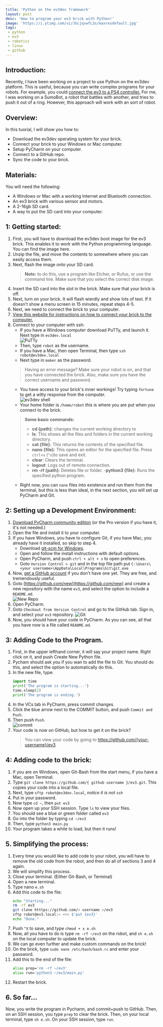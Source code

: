```yaml
---
title: 'Python on the ev3dev framework'
layout: post
desc: 'How to program your ev3 brick with Python!'
image: 'https://i.ytimg.com/vi/JGcjqvwfL3s/maxresdefault.jpg'
tags:
 - python
 - ev3
 - robotics
 - linux
 - github	
---
```


## Introduction:
Recently, I have been working on a project to use Python on the ev3dev platform. This is useful, because you can write complex programs for your robots. For example, you could [connect the ev3 to a PS4 controller.](https://by-the-w3i.github.io/2018/01/03/EV3-PS4-controller/) For me, I was working on a SumoBot, a robot that battles with another, and tries to push it out of a ring. However, this approach will work with an sort of robot.

## Overview:
In this tuorial, I will show you how to:
- Download the ev3dev operating system for your brick.
- Connect your brick to your Windows or Mac computer.
- Setup PyCharm on your computer.
- Connect to a GitHub repo.
- Sync the code to your brick.

## Materials:
You will need the following:
- A Windows or Mac with a working Internet and Bluetooth connection.
- An ev3 brick with various sensor and motors.
- A 2-16gb SD card.
- A way to put the SD card into your computer.

## 1: Getting started:
1. First, you will have to download the ev3dev boot image for the ev3 brick. This enables it to work with the Python programming language. You can find the image here.
2. Unzip the file, and move the contents to somewhere where you can easily access them.
3. Next, flash the image onto your SD card.
	> **Note:** to do this, use a program like Etcher, or Rufus, or use the command line. Make sure that you select the correct disk image.
4. Insert the SD card into the slot in the brick. Make sure that your brick is off.
5. Next, turn on your brick. It will flash wierdly and show lots of text. If it doesn't show a menu screen in 15 minutes, repeat steps 4-5.
6. Next, we need to connect the brick to your computer.
7. [View this website for instructions on how to connect your brick to the computer.](https://www.ev3dev.org/docs/tutorials/connecting-to-the-internet-via-bluetooth/)
8. Connect to your computer with ssh:
	- If you have a Windows computer download PuTTy, and launch it. Next type in `ev3dev.local`<br>![PuTTy](/static/assets/img/putty.png)
	- Then, type `robot` as the username.
	- If you have a Mac, then open Terminal, then type `ssh robot@ev3dev.local`
	- Next type in `maker` as the password.
	> Having an error message? Make sure your robot is on, and that you have connected the brick. Also, make sure you have the correct username and password.
	- You have access to your brick's inner workings! Try typing `fortune` to get a witty response from the computer.<br>![ev3dev shell](https://www.ev3dev.org/images/windows/10/putty-robot-at-ev3dev.png)
	- Your home folder is `/home/robot` this is where you are put when you connect to the brick.
	> **Some basic commands:**
	>- **cd {path}**: changes the current working directory to 
	>- **ls**: This shows all the files and folders in the current working directory.
	>- **cat {file}**: This returns the contents of the specified file.
	>- **nano {file}**: This opens an editor for the specified file. Press `ctrl+x` (`^x`)to save and exit.
	>- **clear**: Clears the terminal.
	>- **logout**: Logs out of remote connection.
	>- **rm -rf {path}**: Deletes file or folder.
	>-**python3 {file}**: Runs the specified python program.
	- Right now, you can `nano` files into existence and run them from the terminal, but this is less than ideal, in the next section, you will set up PyCharm and Git.

## 2: Setting up a Development Environment:
1. [Download PyCharm community edition](https://www.jetbrains.com/pycharm/download/) (or the Pro version if you have it, it's not needed.)
2. Open the file and install it to your computer.
3. If you have Windows, you have to configure Git, if you have Mac, you already have it installed, so skip to step 4.
	- Download [git-scm for Windows](https://git-scm.com/download/win).
	- Open and follow the install instructions with default options.
	- Open PyCharm, and push `ctrl + alt + s` to open preferences.
	- Goto `Version Control > git` and in the top file path put `C:\Users\<your username>\AppData\Local\Programs\Git\git.exe`
4. Now, [get a GitHub account](https://github.com/signup) if you don't have one yet. They are free, and tremendously useful.
5. Goto [https://github.com/new](https://github.com/new) and create a new repository with the name `ev3`, and select the option to include a `README.md`.<br>![New Repo](https://raw.githubusercontent.com/cole-wilson/cole-wilson.github.io/master/static/assets/img/ghnew.png)
6. Open PyCharm.
7. Goto `Checkout from Version Control` and go to the GitHub tab. Sign in, and select your `ev3` repository. ![Git](http://www2.lawrence.edu/fast/GREGGJ/CMSC210/intro/installing1.png)
8. Now, you should have your code in PyCharm. As you can see, all that you have now is a file called `README.md`.

## 3: Adding Code to the Program.
1. First, in the upper lefthand corner, it will say your project name. Right click on it, and push Create New Python file.
2. Pycham should ask you if you wan to add the file to Git. You should do this, and select the option to automatically do this.
3. In the new file, type:
	 ```python
	 import time
	 print('The program is starting...')
	 time.sleep(2)
	 print('The program is ending.')
	 ```
4. In the VCs tab in PyCharm, press commit changes.
5. Click the blue arrow next to the COMMIT button, and push `Commit and Push`.
6. Then push `Push`.<br>![commit](https://raw.githubusercontent.com/wiki/WheatonCS/Lexos/Developer-Guide/git-pycharm/commit-push-button.PNG)
7. Your code is now on GitHub, but how to get it on the brick?
	 > You can view your code by going to https://github.com/{your-username}/ev3.

## 4: Adding code to the brick:
1. If you are on Windows, open Git-Bash from the start menu, if you have a Mac, open Terminal.
2. Type `git clone https://github.com/{ github username }/ev3.git`. This copies your code into a local file.
3. Next, type `sftp robot@ev3dev.local`, *notice it is not `ssh`* 
4. Put in your password.
5. Now type `cd ~`, then `put ev3`
6. Now open up your SSH session. Type `ls` to view your files.
7. You should see a blue or green folder called `ev3`
8. Go into the folder by typing `cd ~/ev3`
9. Then, type `python3 main.py`
10. Your program takes a while to load, but then it runs! 

## 5. Simplifying the process:
1. Every time you would like to add code to your robot, you will have to remove the old code from the robot, and then do all of sections 3 and 4 again.
2. We will simplify this process.
3. Close your terminal. (Either Git-Bash, or Terminal)
4. Open a new terminal.
5. Type nano `e.sh`
6. Add this code to the file:
	```bash
	echo "Starting..."
	rm -rf ev3
	git clone htttps://github.com/< username >/ev3
	sftp robot@ev3.local:~ <<< $'put {ev3}'
	echo "Done."
	```
7. Push `^X` to save, and type `chmod + x e.sh`
8. Now, all you have to do is type `rm -rf ~/ev3` on the robot, and `sh e.sh` on the local computer to update the brick.
9. We can go even further and make custom commands on the brick!
10. On the brick,  type `sudo nano /etc/bash/bash.rc` and enter your password.
11. Add this to the end of the file:
	```bash
	alias prep='rm -rf ~/ev3'
	alias run='python3 ~/ev3/main.py'
	```
12. Restart the brick.

## 6. So far...
 Now, you write the program in Pycharm, and commit+push to GitHub. 
 Then, on an SSH session, you type `prep` to clear the brick.
 Then, on your local terminal, type `sh e.sh`. 
 On your SSH session, type `run`.
